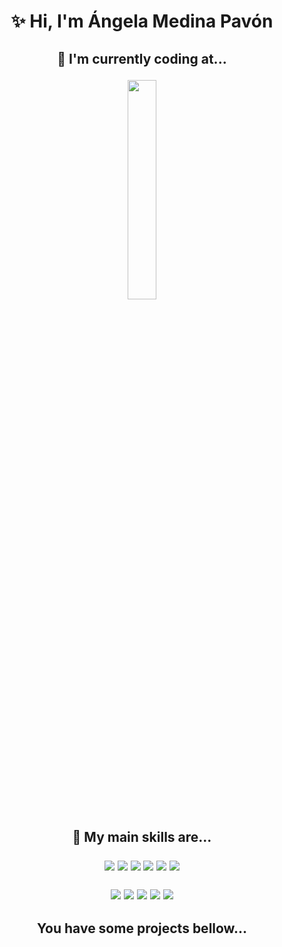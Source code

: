 <h1 align=center> ✨ Hi, I'm Ángela Medina Pavón </h1>

<h2 align=center>
   🔭 I'm currently coding at...
<p align=center>
  <img width="30%" src="https://www.42madrid.com/wp-content/uploads/2020/04/42-Madrid.jpg">
</p>
</h2>
  
<h2 align=center>
   🌱 My main skills are...
  <p> </p>
<p align="center">
  <a href="#"><img src="https://img.shields.io/badge/c-%2300599C.svg?style=for-the-badge&logo=c&logoColor=white"></a>
  <a href="#"><img src="https://img.shields.io/badge/python-3670A0?style=for-the-badge&logo=python&logoColor=ffdd54"></a>
  <a href="#"><img src="https://img.shields.io/badge/GNU%20Bash-4EAA25?style=for-the-badge&logo=GNU%20Bash&logoColor=white"></a>
  <a href="#"><img src="https://img.shields.io/badge/GIT-E44C30?style=for-the-badge&logo=git&logoColor=white"></a>
  <a href="#"><img src="https://img.shields.io/badge/HTML5-E34F26?style=for-the-badge&logo=html5&logoColor=white"></a>
  <a href="#"><img src="https://img.shields.io/badge/CSS3-1572B6?style=for-the-badge&logo=css3&logoColor=white"></a>
</p>
  <a href="#"><img src="https://img.shields.io/badge/Numpy-777BB4?style=for-the-badge&logo=numpy&logoColor=white"></a>
  <a href="#"><img src="https://img.shields.io/badge/Pandas-2C2D72?style=for-the-badge&logo=pandas&logoColor=white"></a>
  <a href="#"><img src=" https://img.shields.io/badge/VirtualBox-21416b?style=for-the-badge&logo=VirtualBox&logoColor=white"></a>
  <a href="#"><img src="https://img.shields.io/badge/Linux-FCC624?style=for-the-badge&logo=linux&logoColor=black"></a>
  <a href="#"><img src="https://img.shields.io/badge/mac%20os-000000?style=for-the-badge&logo=apple&logoColor=white"></a>
<p>
   
</h2>
<h2 align="center">
   <p>
      You have some projects bellow...
   </p>
</h2>
  
<!--
**AngieMP/AngieMP** is a ✨ _special_ ✨ repository because its `README.md` (this file) appears on your GitHub profile.

Here are some ideas to get you started:

- 🔭 I’m currently working on ...
- 🌱 I’m currently learning ...
- 👯 I’m looking to collaborate on ...
- 🤔 I’m looking for help with ...
- 💬 Ask me about ...
- 📫 How to reach me: ...
- 😄 Pronouns: ...
- ⚡ Fun fact: ...
-->

